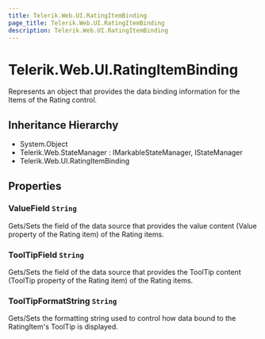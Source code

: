 ```yaml
---
title: Telerik.Web.UI.RatingItemBinding
page_title: Telerik.Web.UI.RatingItemBinding
description: Telerik.Web.UI.RatingItemBinding
---
```


# Telerik.Web.UI.RatingItemBinding

Represents an object that provides the data binding information for the Items of the Rating control.

## Inheritance Hierarchy

* System.Object
* Telerik.Web.StateManager : IMarkableStateManager, IStateManager
* Telerik.Web.UI.RatingItemBinding

## Properties

###  ValueField `String`

Gets/Sets the field of the data source that provides the value content (Value property of the Rating item) of the Rating items.

###  ToolTipField `String`

Gets/Sets the field of the data source that provides the ToolTip content (ToolTip property of the Rating item) of the Rating items.

###  ToolTipFormatString `String`

Gets/Sets the formatting string used to control how data bound to the RatingItem's ToolTip is displayed.

